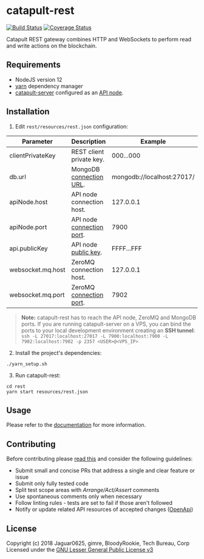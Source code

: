 # catapult-rest

[![Build Status](https://api.travis-ci.org/nemtech/catapult-rest.svg?branch=master)](https://travis-ci.org/nemtech/catapult-rest)
[![Coverage Status](https://coveralls.io/repos/github/nemtech/catapult-rest/badge.svg?branch=master)](https://coveralls.io/github/nemtech/catapult-rest?branch=master)

Catapult REST gateway combines HTTP and WebSockets to perform read and write actions on the blockchain.

## Requirements

- NodeJS version 12
- [yarn][yarn] dependency manager
- [catapult-server][catapult-server] configured as an [API node][api-node].

## Installation

1. Edit ``rest/resources/rest.json`` configuration:

| Parameter | Description | Example  |
|-|-|-|
| clientPrivateKey | REST client private key. | 000...000|
| db.url | MongoDB [connection URL](https://github.com/nemtech/catapult-server/blob/master/resources/config-database.properties#L3). | mongodb://localhost:27017/ |
| apiNode.host | API node connection host. | 127.0.0.1 |
| apiNode.port | API node [connection port](https://github.com/nemtech/catapult-server/blob/master/resources/config-node.properties#L3). | 7900 |
|api.publicKey | API node [public key](https://github.com/nemtech/catapult-server/blob/master/resources/config-user.properties#L4). | FFFF...FFF|
| websocket.mq.host | ZeroMQ connection host. |  127.0.0.1 |
| websocket.mq.port | ZeroMQ [connection port](https://github.com/nemtech/catapult-server/blob/master/resources/config-messaging.properties#L3). | 7902 |

> **Note:** catapult-rest has to reach the API node, ZeroMQ and MongoDB ports. If you are running catapult-server on a VPS, you can bind the ports to your local development environment creating an **SSH tunnel**: ``ssh -L 27017:localhost:27017 -L 7900:localhost:7900 -L 7902:localhost:7902 -p 2357 <USER>@<VPS_IP>``

2. Install the project's dependencies:

```
./yarn_setup.sh
```

3. Run catapult-rest:

```
cd rest
yarn start resources/rest.json
```

## Usage

Please refer to the [documentation](https://nemtech.github.io/api.html) for more information.

## Contributing

Before contributing please [read this](CONTRIBUTING.md) and consider the following guidelines:
- Submit small and concise PRs that address a single and clear feature or issue
- Submit only fully tested code
- Split test scope areas with _Arrange/Act/Assert_ comments
- Use spontaneous comments only when necessary
- Follow linting rules - tests are set to fail if those aren't followed
- Notify or update related API resources of accepted changes ([OpenApi](https://github.com/nemtech/nem2-openapi))


## License

Copyright (c) 2018 Jaguar0625, gimre, BloodyRookie, Tech Bureau, Corp Licensed under the [GNU Lesser General Public License v3](LICENSE)

[yarn]: https://yarnpkg.com/lang/en/
[catapult-server]: https://github.com/nemtech/catapult-server
[api-node]: https://nemtech.github.io/server.html#installation
